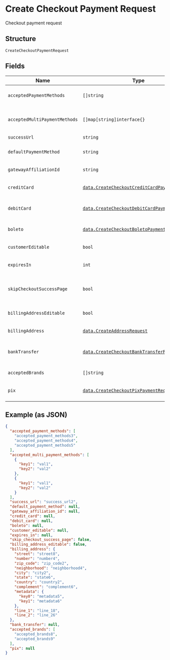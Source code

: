 
# Create Checkout Payment Request

Checkout payment request

## Structure

`CreateCheckoutPaymentRequest`

## Fields

| Name | Type | Tags | Description |
|  --- | --- | --- | --- |
| `acceptedPaymentMethods` | `[]string` | Required | Accepted Payment Methods |
| `acceptedMultiPaymentMethods` | `[]map[string]interface{}` | Required | Accepted Multi Payment Methods |
| `successUrl` | `string` | Required | Success url |
| `defaultPaymentMethod` | `string` | Optional | Default payment method |
| `gatewayAffiliationId` | `string` | Optional | Gateway Affiliation Id |
| `creditCard` | [`data.CreateCheckoutCreditCardPaymentRequest`](../../doc/models/create-checkout-credit-card-payment-request.md) | Optional | Credit Card payment request |
| `debitCard` | [`data.CreateCheckoutDebitCardPaymentRequest`](../../doc/models/create-checkout-debit-card-payment-request.md) | Optional | Debit Card payment request |
| `boleto` | [`data.CreateCheckoutBoletoPaymentRequest`](../../doc/models/create-checkout-boleto-payment-request.md) | Optional | Boleto payment request |
| `customerEditable` | `bool` | Optional | Customer is editable? |
| `expiresIn` | `int` | Optional | Time in minutes for expiration |
| `skipCheckoutSuccessPage` | `bool` | Required | Skip postpay success screen? |
| `billingAddressEditable` | `bool` | Required | Billing Address is editable? |
| `billingAddress` | [`data.CreateAddressRequest`](../../doc/models/create-address-request.md) | Required | Billing Address |
| `bankTransfer` | [`data.CreateCheckoutBankTransferRequest`](../../doc/models/create-checkout-bank-transfer-request.md) | Optional | Bank Transfer payment request |
| `acceptedBrands` | `[]string` | Required | Accepted Brands |
| `pix` | [`data.CreateCheckoutPixPaymentRequest`](../../doc/models/create-checkout-pix-payment-request.md) | Optional | Pix payment request |

## Example (as JSON)

```json
{
  "accepted_payment_methods": [
    "accepted_payment_methods3",
    "accepted_payment_methods4",
    "accepted_payment_methods5"
  ],
  "accepted_multi_payment_methods": [
    {
      "key1": "val1",
      "key2": "val2"
    },
    {
      "key1": "val1",
      "key2": "val2"
    }
  ],
  "success_url": "success_url2",
  "default_payment_method": null,
  "gateway_affiliation_id": null,
  "credit_card": null,
  "debit_card": null,
  "boleto": null,
  "customer_editable": null,
  "expires_in": null,
  "skip_checkout_success_page": false,
  "billing_address_editable": false,
  "billing_address": {
    "street": "street8",
    "number": "number4",
    "zip_code": "zip_code2",
    "neighborhood": "neighborhood4",
    "city": "city2",
    "state": "state6",
    "country": "country2",
    "complement": "complement6",
    "metadata": {
      "key0": "metadata5",
      "key1": "metadata6"
    },
    "line_1": "line_18",
    "line_2": "line_26"
  },
  "bank_transfer": null,
  "accepted_brands": [
    "accepted_brands8",
    "accepted_brands9"
  ],
  "pix": null
}
```


